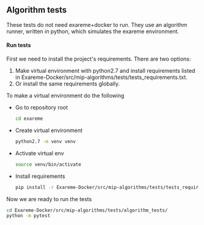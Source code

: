 ## Algorithm tests

These tests do not need exareme+docker to run. They use an algorithm runner, 
written in python, which simulates the exareme environment. 

#### Run tests
First we need to install the project's requirements.
There are two options:
1. Make virtual environment with python2.7 and install 
    requirements listed in Exareme-Docker/src/mip-algorithms/tests/tests_requirements.txt.
2. Or install the same requirements globally.

To make a virtual environment do the following
- Go to repository root
    ```bash
    cd exareme
    ```
- Create virtual environment
    ```bash
    python2.7 -m venv venv
    ```  
- Activate virtual env
    ```bash
    source venv/bin/activate
    ```
- Install requirements
    ```bash
    pip install -r Exareme-Docker/src/mip-algorithms/tests/tests_requirements.txt
    ```

Now we are ready to run the tests
```bash
cd Exareme-Docker/src/mip-algorithms/tests/algorithm_tests/
python -m pytest
```